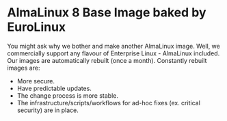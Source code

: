 # AlmaLinux 8 Base Image baked by EuroLinux

You might ask why we bother and make another AlmaLinux image. Well, we commercially support any flavour of Enterprise Linux - AlmaLinux included. Our images are automatically rebuilt (once a month). Constantly rebuilt images are:

- More secure.
- Have predictable updates. 
- The change process is more stable.
- The infrastructure/scripts/workflows for ad-hoc fixes (ex. critical security) are in place.
